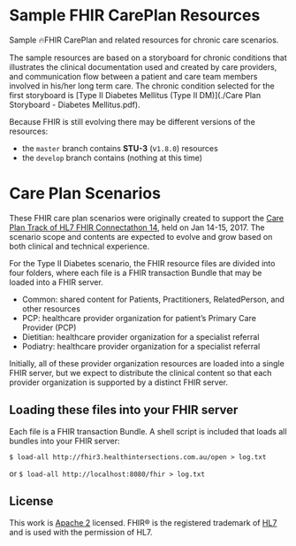 # Sample FHIR CarePlan Resources

Sample 🔥FHIR CarePlan and related resources for chronic care scenarios.

The sample resources are based on a storyboard for chronic conditions that illustrates the clinical documentation used and created by care providers, and communication flow between a patient and care team members involved in his/her long term care. The chronic condition selected for the first storyboard is [Type II Diabetes Mellitus (Type II DM)](./Care Plan Storyboard - Diabetes Mellitus.pdf).

Because FHIR is still evolving there may be different versions of the resources:

- the `master` branch contains **STU-3** (v`1.8.0`) resources
- the `develop` branch contains (nothing at this time)

Care Plan Scenarios
===================
These FHIR care plan scenarios were originally created to support the [Care Plan Track of HL7 FHIR Connectathon 14][track], held on Jan 14-15, 2017. The scenario scope and contents are expected to evolve and grow based on both clinical and technical experience.  

For the Type II Diabetes scenario, the FHIR resource files are divided into four folders, where each file is a FHIR transaction Bundle that may be loaded into a FHIR server.

- Common: shared content for Patients, Practitioners, RelatedPerson, and other resources
- PCP: healthcare provider organization for patient’s Primary Care Provider (PCP)
- Dietitian: healthcare provider organization for a specialist referral
- Podiatry: healthcare provider organization for a specialist referral

Initially, all of these provider organization resources are loaded into a single FHIR server, but we expect to distribute the clinical content so that each provider organization is supported by a distinct FHIR server.

[track]: http://wiki.hl7.org/index.php?title=201701_Care_Plan

Loading these files into your FHIR server
-----------------------------------------
Each file is a FHIR transaction Bundle.  A shell script is included that loads all bundles into your FHIR server:

`$ load-all http://fhir3.healthintersections.com.au/open > log.txt`

or `$ load-all http://localhost:8080/fhir > log.txt`

License
-------

This work is [Apache 2](./LICENSE.txt) licensed.
FHIR® is the registered trademark of [HL7][hl7] and is used with the permission of HL7.

[hl7]: http://hl7.org/
